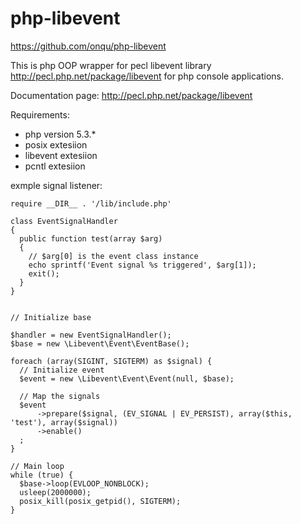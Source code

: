 php-libevent
============

https://github.com/onqu/php-libevent

This is php OOP wrapper for pecl libevent library http://pecl.php.net/package/libevent for php console applications.

Documentation page: http://pecl.php.net/package/libevent

Requirements:
 * php version 5.3.*
 * posix extesiion
 * libevent extesiion
 * pcntl extesiion

exmple signal listener:

    require __DIR__ . '/lib/include.php'

    class EventSignalHandler
    {
      public function test(array $arg)
      {
        // $arg[0] is the event class instance
        echo sprintf('Event signal %s triggered', $arg[1]);
        exit();
      }
    }


    // Initialize base

    $handler = new EventSignalHandler();
    $base = new \Libevent\Event\EventBase();
  
    foreach (array(SIGINT, SIGTERM) as $signal) {
      // Initialize event
      $event = new \Libevent\Event\Event(null, $base);

      // Map the signals
      $event
          ->prepare($signal, (EV_SIGNAL | EV_PERSIST), array($this, 'test'), array($signal))
          ->enable()
      ;
    }

    // Main loop
    while (true) {
      $base->loop(EVLOOP_NONBLOCK);
      usleep(2000000);
      posix_kill(posix_getpid(), SIGTERM);
    }